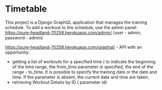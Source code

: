 # Timetable

This project is a Django GraphQL application that manages the training schedule.
To add a workout to the schedule, use the admin panel:
https://pure-headland-70258.herokuapp.com/admin/ (user - admin, password - admin)  

https://pure-headland-70258.herokuapp.com/graphql/ - API with an opportunity:
- getting a list of workouts for a specified time ( to indicate the beginning of the time range, the from_time parameter is specified, the end of the range - to_time. It is possible to specify the training date or the date and time. If the parameter is absent, the current date and time are taken.
- retrieving Workout Details by ID ( parameter id)
